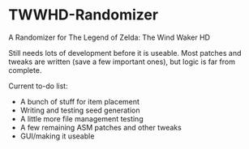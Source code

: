 # TWWHD-Randomizer
A Randomizer for The Legend of Zelda: The Wind Waker HD

Still needs lots of development before it is useable. Most patches and tweaks are written (save a few important ones), but logic is far from complete.

Current to-do list:
 - A bunch of stuff for item placement
 - Writing and testing seed generation
 - A little more file management testing
 - A few remaining ASM patches and other tweaks
 - GUI/making it useable

